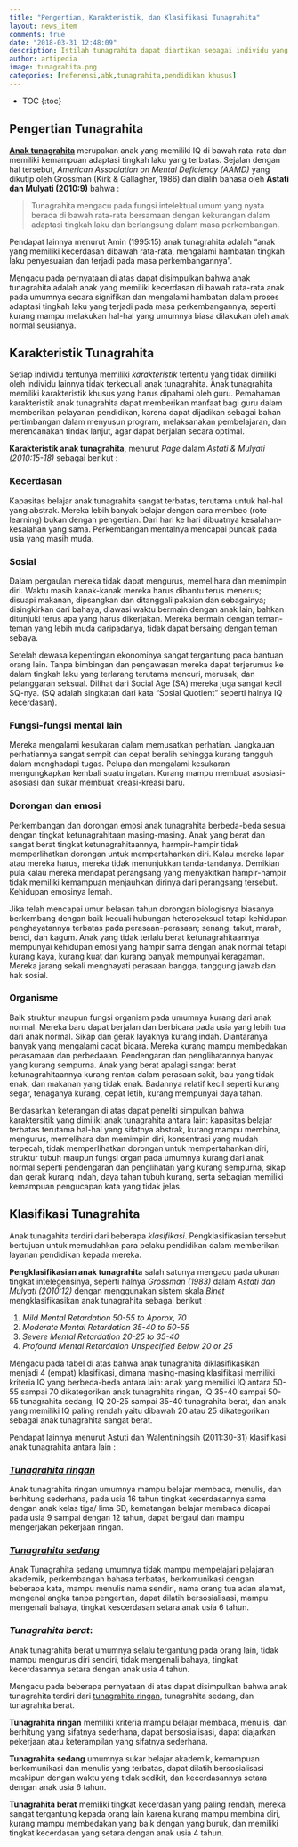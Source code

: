 ```yaml
---
title: "Pengertian, Karakteristik, dan Klasifikasi Tunagrahita"
layout: news_item
comments: true
date: "2018-03-31 12:48:09"
description: Istilah tunagrahita dapat diartikan sebagai individu yang memiliki IQ di bawah rata-rata normal sehingga memiliki kemampuan adaptasi tingkah laku yang terbatas.
author: artipedia
image: tunagrahita.png
categories: [referensi,abk,tunagrahita,pendidikan khusus]
---
```


* TOC
{:toc}
## Pengertian Tunagrahita
**[Anak tunagrahita](/wiki/tunagrahita.html "Anak tunagrahita")** merupakan anak yang memiliki IQ di bawah rata-rata dan memiliki kemampuan adaptasi tingkah laku yang terbatas. Sejalan dengan hal tersebut, *American Association on Mental Deficiency (AAMD)* yang dikutip oleh Grossman (Kirk & Gallagher, 1986) dan dialih bahasa oleh **Astati dan Mulyati (2010:9)** bahwa :

> Tunagrahita mengacu pada fungsi intelektual umum yang nyata berada di bawah rata-rata bersamaan dengan kekurangan dalam adaptasi tingkah laku dan berlangsung dalam masa perkembangan. 

Pendapat lainnya menurut Amin (1995:15) anak tunagrahita adalah “anak yang memiliki kecerdasan dibawah rata-rata, mengalami hambatan tingkah laku penyesuaian dan terjadi pada masa perkembangannya”. 

Mengacu pada pernyataan di atas dapat disimpulkan bahwa anak tunagrahita adalah anak yang memiliki kecerdasan di bawah rata-rata anak  pada umumnya secara signifikan dan mengalami hambatan dalam proses adaptasi tingkah laku yang terjadi pada masa perkembangannya, seperti kurang mampu melakukan hal-hal yang umumnya biasa dilakukan oleh anak normal seusianya.

## Karakteristik Tunagrahita
Setiap individu tentunya memiliki *karakteristik* tertentu yang tidak dimiliki oleh individu lainnya tidak terkecuali anak tunagrahita. Anak tunagrahita memiliki karakteristik khusus yang harus dipahami oleh guru. Pemahaman karakteristik anak tunagrahita dapat memberikan manfaat bagi guru dalam memberikan pelayanan pendidikan, karena dapat dijadikan sebagai bahan pertimbangan dalam menyusun program, melaksanakan pembelajaran, dan merencanakan tindak lanjut, agar dapat berjalan secara optimal. 

**Karakteristik anak tunagrahita**, menurut *Page* dalam *Astati & Mulyati (2010:15-18)* sebagai berikut :
### Kecerdasan

Kapasitas belajar anak tunagrahita sangat terbatas, terutama untuk hal-hal yang  abstrak. Mereka lebih banyak belajar dengan cara membeo (rote learning) bukan dengan pengertian. Dari hari ke hari dibuatnya kesalahan-kesalahan yang sama. Perkembangan mentalnya mencapai puncak pada usia yang masih muda.

### Sosial

Dalam pergaulan mereka tidak dapat mengurus, memelihara dan memimpin diri. Waktu masih kanak-kanak mereka harus dibantu terus menerus; disuapi makanan, dipsangkan dan ditanggali pakaian dan sebagainya; disingkirkan dari bahaya, diawasi waktu bermain dengan anak lain, bahkan ditunjuki terus apa yang harus dikerjakan. Mereka bermain dengan teman-teman yang lebih muda daripadanya, tidak dapat bersaing dengan teman sebaya. 

Setelah dewasa kepentingan ekonominya sangat tergantung pada bantuan orang lain. Tanpa bimbingan dan pengawasan mereka dapat terjerumus ke dalam tingkah laku yang terlarang  terutama mencuri, merusak, dan pelanggaran seksual. Dilihat dari Social Age (SA) mereka juga sangat kecil SQ-nya. (SQ adalah singkatan dari kata “Sosial Quotient” seperti halnya IQ kecerdasan).

### Fungsi-fungsi mental lain

Mereka mengalami kesukaran dalam memusatkan perhatian. Jangkauan perhatiannya sangat sempit dan cepat beralih sehingga kurang tangguh dalam menghadapi tugas. Pelupa dan mengalami kesukaran mengungkapkan kembali suatu ingatan. Kurang mampu membuat asosiasi-asosiasi dan sukar membuat kreasi-kreasi baru. 

### Dorongan dan emosi

Perkembangan dan dorongan emosi anak tunagrahita berbeda-beda sesuai dengan tingkat ketunagrahitaan masing-masing. Anak yang berat dan sangat berat tingkat ketunagrahitaannya, harmpir-hampir tidak memperlihatkan dorongan untuk mempertahankan diri. Kalau mereka lapar atau mereka harus, mereka tidak menunjukkan tanda-tandanya. Demikian pula kalau mereka mendapat perangsang yang menyakitkan hampir-hampir tidak memiliki kemampuan menjauhkan dirinya dari perangsang tersebut. Kehidupan emosinya lemah. 

Jika telah mencapai umur belasan tahun dorongan biologisnya biasanya berkembang dengan baik kecuali hubungan heteroseksual tetapi kehidupan penghayatannya terbatas pada perasaan-perasaan; senang, takut, marah, benci, dan kagum. Anak yang tidak terlalu berat ketunagrahitaannya mempunyai kehidupan emosi yang hampir sama dengan anak normal tetapi kurang kaya, kurang kuat dan kurang banyak mempunyai keragaman. Mereka jarang sekali menghayati perasaan bangga, tanggung jawab dan hak sosial.

### Organisme 

Baik struktur maupun fungsi organism pada umumnya kurang dari anak normal. Mereka baru dapat berjalan dan berbicara pada usia yang lebih tua dari anak normal. Sikap dan gerak layaknya kurang indah. Diantaranya banyak yang mengalami cacat bicara. Mereka kurang mampu membedakan perasamaan dan perbedaaan. Pendengaran dan penglihatannya banyak yang kurang sempurna. Anak yang berat apalagi sangat berat ketunagrahitaannya kurang rentan dalam perasaan sakit, bau yang tidak enak, dan makanan yang tidak enak. Badannya relatif kecil seperti kurang segar,  tenaganya kurang, cepat letih, kurang mempunyai daya tahan.

Berdasarkan keterangan di atas dapat peneliti simpulkan bahwa karaktersitik yang dimiliki anak tunagrahita antara lain: kapasitas belajar terbatas terutama hal-hal yang sifatnya abstrak, kurang mampu membina,  mengurus, memelihara dan memimpin diri, konsentrasi yang mudah terpecah, tidak memperlihatkan dorongan untuk mempertahankan diri, struktur tubuh maupun fungsi organ pada umumnya kurang dari anak normal seperti pendengaran dan penglihatan yang kurang sempurna, sikap dan gerak kurang indah, daya tahan tubuh kurang, serta sebagian memiliki kemampuan pengucapan kata yang tidak jelas. 

## Klasifikasi Tunagrahita
Anak tunagahita terdiri dari beberapa *klasifikasi*. Pengklasifikasian tersebut bertujuan untuk memudahkan para pelaku pendidikan dalam memberikan layanan pendidikan kepada mereka. 

**Pengklasifikasian anak tunagrahita** salah satunya mengacu pada ukuran tingkat intelegensinya, seperti halnya *Grossman (1983)* dalam *Astati dan Mulyati (2010:12)* dengan menggunakan sistem skala *Binet* mengklasifikasikan anak tunagrahita sebagai berikut :

1. *Mild Mental Retardation 	50-55 to Aporox, 70*
2. *Moderate Mental Retardation	35-40 to 50-55*
3. *Severe Mental Retardation	20-25 to 35-40*
4. *Profound Mental Retardation Unspecified 	Below 20 or 25*

Mengacu pada tabel di atas bahwa anak tunagrahita diklasifikasikan menjadi 4 (empat) klasifikasi, dimana masing-masing klasifikasi memiliki kriteria IQ yang berbeda-beda antara lain: anak yang memiliki IQ antara 50-55 sampai 70 dikategorikan anak tunagrahita ringan, IQ 35-40 sampai 50-55 tunagrahita sedang, IQ 20-25 sampai 35-40 tunagrahita berat, dan anak yang memiliki IQ paling rendah yaitu dibawah 20 atau 25 dikategorikan sebagai anak tunagrahita sangat berat.

Pendapat lainnya menurut Astuti dan Walentiningsih (2011:30-31) klasifikasi anak tunagrahita antara lain : 
### *[Tunagrahita ringan](https://artipedia.site/wiki/anak-tunagrahita-ringan.html "Tunagrahita Ringan")*
Anak tunagrahita ringan umumnya mampu belajar membaca, menulis, dan berhitung sederhana, pada usia 16 tahun tingkat kecerdasannya sama dengan anak kelas  tiga/ lima SD, kematangan belajar membaca dicapai pada usia 9 sampai dengan 12 tahun, dapat bergaul dan mampu mengerjakan pekerjaan ringan.
### *[Tunagrahita sedang](https://artipedia.site/wiki/pengertian-tunagrahita-sedang.html "Tunagrahita Sedang")*
Anak Tunagrahita sedang umumnya tidak mampu mempelajari pelajaran akademik, perkembangan bahasa terbatas, berkomunikasi dengan beberapa kata, mampu menulis nama sendiri, nama orang tua adan alamat, mengenal angka tanpa pengertian, dapat dilatih bersosialisasi, mampu mengenali bahaya, tingkat kescerdasan setara anak usia 6 tahun.
### *Tunagrahita berat*: 
Anak tunagrahita berat umumnya selalu tergantung pada orang lain, tidak mampu mengurus diri sendiri, tidak mengenali bahaya, tingkat kecerdasannya setara dengan anak usia 4 tahun.

Mengacu pada beberapa pernyataan di atas dapat disimpulkan bahwa anak tunagrahita terdiri dari [tunagrahita ringan](/wiki/anak-tunagrahita-ringan.html "Anak Tunagrahita Ringan"), tunagrahita sedang, dan tunagrahita berat. 

**Tunagrahita ringan** memiliki kriteria mampu belajar membaca, menulis, dan berhitung yang sifatnya sederhana, dapat bersosialisasi, dapat diajarkan pekerjaan atau keterampilan yang sifatnya sederhana. 

**Tunagrahita sedang** umumnya sukar belajar akademik,  kemampuan berkomunikasi dan menulis yang terbatas, dapat dilatih bersosialisasi meskipun dengan waktu yang tidak sedikit, dan kecerdasannya setara dengan anak usia 6 tahun. 

**Tunagrahita berat** memiliki tingkat kecerdasan yang paling rendah, mereka sangat tergantung kepada orang lain karena kurang mampu membina diri, kurang mampu membedakan yang baik dengan yang buruk, dan memiliki tingkat kecerdasan yang setara dengan anak usia 4 tahun.

